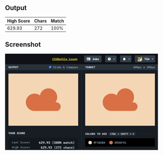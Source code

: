 ## Output

| High Score | Chars | Match |
| ---------- | ----- | ----- |
| 629.93     | 272   | 100%  |

## Screenshot

![screenshot](screenshot.png)
